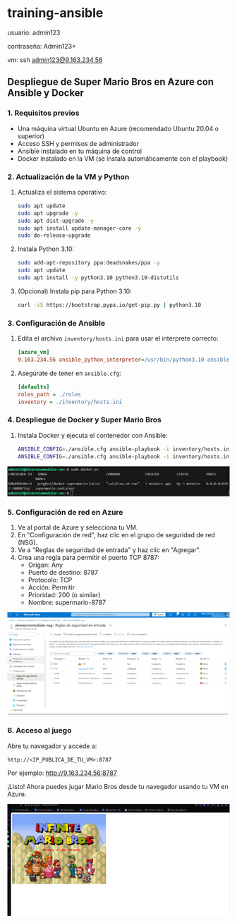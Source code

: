 # training-ansible

usuario: admin123

contraseña: Admin123+

vm: ssh admin123@9.163.234.56

## Despliegue de Super Mario Bros en Azure con Ansible y Docker

### 1. Requisitos previos
- Una máquina virtual Ubuntu en Azure (recomendado Ubuntu 20.04 o superior)
- Acceso SSH y permisos de administrador
- Ansible instalado en tu máquina de control
- Docker instalado en la VM (se instala automáticamente con el playbook)

### 2. Actualización de la VM y Python
1. Actualiza el sistema operativo:
	```sh
	sudo apt update
	sudo apt upgrade -y
	sudo apt dist-upgrade -y
	sudo apt install update-manager-core -y
	sudo do-release-upgrade
	```
2. Instala Python 3.10:
	```sh
	sudo add-apt-repository ppa:deadsnakes/ppa -y
	sudo apt update
	sudo apt install -y python3.10 python3.10-distutils
	```
3. (Opcional) Instala pip para Python 3.10:
	```sh
	curl -sS https://bootstrap.pypa.io/get-pip.py | python3.10
	```

### 3. Configuración de Ansible
1. Edita el archivo `inventory/hosts.ini` para usar el intérprete correcto:
	```ini
	[azure_vm]
	9.163.234.56 ansible_python_interpreter=/usr/bin/python3.10 ansible_user=admin123 ansible_ssh_pass=Admin123+
	```
2. Asegúrate de tener en `ansible.cfg`:
	```ini
	[defaults]
	roles_path = ./roles
	inventory = ./inventory/hosts.ini
	```

### 4. Despliegue de Docker y Super Mario Bros
1. Instala Docker y ejecuta el contenedor con Ansible:
	```sh
	ANSIBLE_CONFIG=./ansible.cfg ansible-playbook -i inventory/hosts.ini playbooks/install_docker.yml
	ANSIBLE_CONFIG=./ansible.cfg ansible-playbook -i inventory/hosts.ini playbooks/run_container.yml
	```
![alt text](image-2.png)

### 5. Configuración de red en Azure
1. Ve al portal de Azure y selecciona tu VM.
2. En "Configuración de red", haz clic en el grupo de seguridad de red (NSG).
3. Ve a "Reglas de seguridad de entrada" y haz clic en "Agregar".
4. Crea una regla para permitir el puerto TCP 8787:
	- Origen: Any
	- Puerto de destino: 8787
	- Protocolo: TCP
	- Acción: Permitir
	- Prioridad: 200 (o similar)
	- Nombre: supermario-8787

![alt text](image.png)

### 6. Acceso al juego
Abre tu navegador y accede a:
```
http://<IP_PUBLICA_DE_TU_VM>:8787
```
Por ejemplo: http://9.163.234.56:8787

¡Listo! Ahora puedes jugar Mario Bros desde tu navegador usando tu VM en Azure.

![alt text](image-1.png)